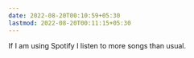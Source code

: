 ```yaml
---
date: 2022-08-20T00:10:59+05:30
lastmod: 2022-08-20T00:11:15+05:30
---
```


If I am using Spotify I listen to more songs than usual.
